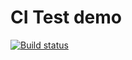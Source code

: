 # CI Test demo

[![Build status](https://ci.appveyor.com/api/projects/status/hgp42tn0eeg37cs2?svg=true)](https://ci.appveyor.com/project/oksana-danilova/hw-ajs-function)